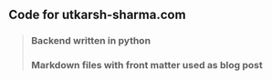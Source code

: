 ## Code for utkarsh-sharma.com

> ###  Backend written in python
> ### Markdown files with front matter used as blog post


